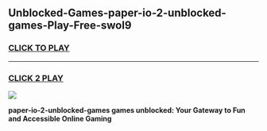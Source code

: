 
## Unblocked-Games-paper-io-2-unblocked-games-Play-Free-swol9
<h3>
<a href="https://premium76.site?title=paper-io-2-unblocked-games&ref=19M">CLICK TO PLAY</a></h3>
<hr>

<h3>
<a href="https://premium76.site?title=paper-io-2-unblocked-games&ref=19M">CLICK 2 PLAY</a>
  
</h3>

<a href="https://premium76.site?title=paper-io-2-unblocked-games&ref=19M"><img src="https://clearcache.store/games.png"></a>


**paper-io-2-unblocked-games games unblocked: Your Gateway to Fun and Accessible Online Gaming**
